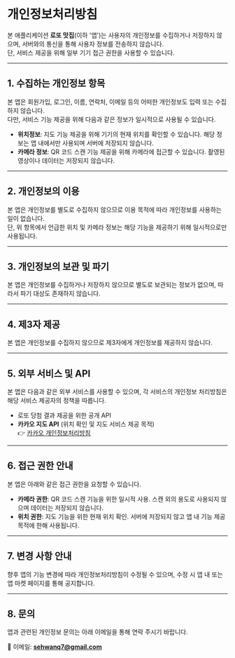 # 개인정보처리방침

본 애플리케이션 **로또 맛집**(이하 '앱')는 사용자의 개인정보를 수집하거나 저장하지 않으며, 서버와의 통신을 통해 사용자 정보를 전송하지 않습니다.  
단, 서비스 제공을 위해 일부 기기 접근 권한을 사용할 수 있습니다.

---

## 1. 수집하는 개인정보 항목
본 앱은 회원가입, 로그인, 이름, 연락처, 이메일 등의 어떠한 개인정보도 입력 또는 수집하지 않습니다.  
다만, 서비스 기능 제공을 위해 다음과 같은 정보가 일시적으로 사용될 수 있습니다.

- **위치정보**: 지도 기능 제공을 위해 기기의 현재 위치를 확인할 수 있습니다. 해당 정보는 앱 내에서만 사용되며 서버에 저장되지 않습니다.  
- **카메라 정보**: QR 코드 스캔 기능 제공을 위해 카메라에 접근할 수 있습니다. 촬영된 영상이나 데이터는 저장되지 않습니다.

---

## 2. 개인정보의 이용
본 앱은 개인정보를 별도로 수집하지 않으므로 이용 목적에 따라 개인정보를 사용하는 일이 없습니다.  
단, 위 항목에서 언급한 위치 및 카메라 정보는 해당 기능을 제공하기 위해 일시적으로만 사용됩니다.

---

## 3. 개인정보의 보관 및 파기
본 앱은 개인정보를 수집하거나 저장하지 않으므로 별도로 보관되는 정보가 없으며, 따라서 파기 대상도 존재하지 않습니다.

---

## 4. 제3자 제공
본 앱은 개인정보를 수집하지 않으므로 제3자에게 개인정보를 제공하지 않습니다.

---

## 5. 외부 서비스 및 API
본 앱은 다음과 같은 외부 서비스를 사용할 수 있으며, 각 서비스의 개인정보 처리방침은 해당 서비스 제공자의 정책을 따릅니다.

- 로또 당첨 결과 제공을 위한 공개 API  
- **카카오 지도 API** (위치 확인 및 지도 서비스 제공 목적)  
  👉 [카카오 개인정보처리방침](https://policy.kakao.com/privacy)

---

## 6. 접근 권한 안내
본 앱은 아래와 같은 접근 권한을 요청할 수 있습니다.

- **카메라 권한**: QR 코드 스캔 기능을 위한 일시적 사용. 스캔 외의 용도로 사용되지 않으며 데이터는 저장되지 않습니다.  
- **위치 권한**: 지도 기능을 위한 현재 위치 확인. 서버에 저장되지 않고 앱 내 기능 제공 목적에 한해 사용됩니다.

---

## 7. 변경 사항 안내
향후 앱의 기능 변경에 따라 개인정보처리방침이 수정될 수 있으며, 수정 시 앱 내 또는 앱 마켓 페이지를 통해 공지합니다.

---

## 8. 문의
앱과 관련된 개인정보 문의는 아래 이메일을 통해 연락 주시기 바랍니다.  

📧 이메일: **sehwanq7@gmail.com**
